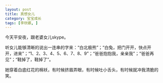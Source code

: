 ```yaml
---
layout: post
title: 真想女儿
category: 宝宝成长
tags: [李欣娜, ]
---
```

今天平安夜，跟老婆女儿skype。

听女儿能够清晰的说出一连串的字来：“白北极熊”；“白兔，把门开开，快点开开，进来”；“1、2、3、4、5、6、7、8、9”；“爸爸抱抱我，亲亲我”；“爸爸再见”；“鞋掉了，鞋掉了”。

她穿着白底红花的棉袄，有时候挤眉弄眼，有时候吐小舌头，有时候就冲我清脆的笑。